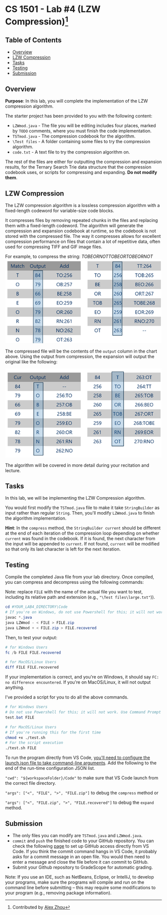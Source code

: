 # CS 1501 - Lab #4 (LZW Compression)[^1]

## Table of Contents

- [Overview](#overview)
- [LZW Compression](#lzw-compression)
- [Tasks](#tasks)
- [Testing](#testing)
- [Submission](#submission)

## Overview

 __Purpose__: In this lab, you will complete the implementation of the LZW compression algorithm.

The starter project has been provided to you with the following content:

- `LZWmod.java` - The file you will be editing includes four places, marked by `TODO` comments, where you must finish the code implementation.
- `TSTmod.java` - The compression codebook for the algorithm.
- `\Test files` - A folder containing some files to try the compression algorithm.
- `code.txt` - A text file to try the compression algorithm on.

The rest of the files are either for outputting the compression and expansion results, for the Ternary Search Trie data structure that the compression codebook uses, or scripts for compressing and expanding. __Do not modify them__.

## LZW Compression

The LZW compression algorithm is a lossless compression algorithm with a fixed-length codeword for variable-size code blocks.

It compresses files by removing repeated chunks in the files and replacing them with a fixed-length codeword. The algorithm will generate the compression and expansion codebook at runtime, so the codebook is not stored with the compressed file. The way it compresses allows for excellent compression performance on files that contain a lot of repetitive data, often used for compressing TIFF and GIF image files.

For example, to compress the string: *TOBEORNOTTOBEORTOBEORNOT*
![lzw_compression](./img/lzw_compression.png "Compression")

The compressed file will be the contents of the `output` column in the chart above. Using the output from compression, the expansion will output the original like the following:

![lzw_expansion](./img/lzw_expansion.png "Decompression")

The algorithm will be covered in more detail during your recitation and lecture.

## Tasks

In this lab, we will be implementing the LZW Compression algorithm.

You would first modify the `TSTmod.java` file to make it take `StringBuilder` as input rather than regular `String`. Then, you'll modify `LZWmod.java` to finish the algorithm implementation.

**Hint**: In the `compress` method, the `StringBuilder current` should be different at the end of each iteration of the compression loop depending on whether `current` was found in the codebook. If it is found, the next character from the input will be appended to `current`.  If not found, `current` will be modified so that only its last character is left for the next iteration.

## Testing

Compile the completed Java file from your lab directory. Once compiled, you can compress and decompress using the following commands:

Note: replace `FILE` with the name of the actual file you want to test, including its relative path and extension (e.g., `"\Test files\large.txt"`)).

``` powershell
cd #YOUR_LAB4_DIRECTORY\Code
# If you're on Windows, do not use Powershell for this; it will not work. Use the Command Prompt `cmd.exe` instead.
javac *.java
java LZWmod - < FILE > FILE.zip
java LZWmod + < FILE.zip > FILE.recovered
```

Then, to test your output:

``` powershell
# for Windows Users
fc /b FILE FILE.recovered
```

``` bash
# for MacOS/Linux Users
diff FILE FILE.recovered
```
If your implementation is correct, and you're on Windows, it should say `FC: no difference encountered`. If you're on MacOS/Linux, it will not output anything.

I've provided a script for you to do all the above commands.

``` powershell
# for Windows Users
# Do not use Powershell for this; it will not work. Use Command Prompt (`cmd.exe`) instead
test.bat FILE
```

``` bash
# for MacOS/Linux Users
# If you're running this for the first time
chmod +x ./test.sh
# For the script execution
./test.sh FILE
```

To run the program directly from VS Code, [you'll need to configure the launch.json file to take command-line arguments](https://code.visualstudio.com/docs/editor/debugging). Add the following to the end of the run-time configuration JSON list.

`"cwd": "${workspaceFolder}/Code"` to make sure that VS Code launch from the correct file directory.

`"args": ["<", "FILE", ">", "FILE.zip"]` to debug the `compress` method or

`"args": ["<", "FILE.zip", ">", "FILE.recovered"]` to debug the `expand` method.


## Submission

- The only files you can modify are `TSTmod.java` and `LZWmod.java`.
- `commit` and `push` the finished code to your GitHub repository. You can check the following [page](https://code.visualstudio.com/docs/sourcecontrol/github) to set up GitHub access directly from VS Code. If you think the commit command hangs in VS Code, it probably asks for a commit message in an open file. You would then need to enter a message and close the file before it can commit to GitHub.
- Submit your Github repository to GradeScope for automatic grading.
  
Note: If you use an IDE, such as NetBeans, Eclipse, or IntelliJ, to develop your programs, make sure the programs will compile and run on the command line before submitting – this may require some modifications to your program (e.g., removing package information).
[^1]: Contributed by [Alex Zhou](https://github.com/yuz727)
